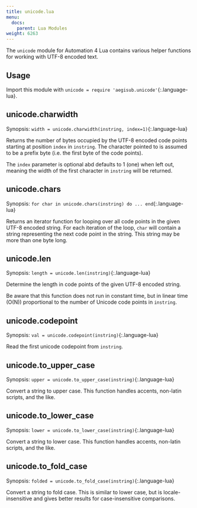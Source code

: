 ```yaml
---
title: unicode.lua
menu:
  docs:
    parent: Lua Modules
weight: 6263
---
```


The `unicode` module for Automation 4 Lua contains various helper functions for working with UTF-8 encoded text.

## Usage ##
Import this module with `unicode = require 'aegisub.unicode'`{:.language-lua}.

## unicode.charwidth  ##
Synopsis: `width = unicode.charwidth(instring, index=1)`{:.language-lua}

Returns the number of bytes occupied by the UTF-8 encoded code points starting at position `index` in `instring`.
The character pointed to is assumed to be a prefix byte (i.e. the first byte of the code points).

The `index` parameter is optional abd defaults to 1 (one) when left out, meaning the width of the first character in `instring` will be returned.

## unicode.chars  ##
Synopsis: `for char in unicode.chars(instring) do ... end`{:.language-lua}

Returns an iterator function for looping over all code points in the given UTF-8 encoded string.
For each iteration of the loop, `char` will contain a string representing the next code point in the string. This string may be more than one byte long.

## unicode.len  ##
Synopsis: `length = unicode.len(instring)`{:.language-lua}

Determine the length in code points of the given UTF-8 encoded string.

Be aware that this function does not run in constant time, but in linear time (O(N)) proportional to the number of Unicode code points in `instring`.

## unicode.codepoint  ##
Synopsis: `val = unicode.codepoint(instring)`{:.language-lua}

Read the first unicode codepoint from `instring`.

## unicode.to_upper_case
Synopsis: `upper = unicode.to_upper_case(instring)`{:.language-lua}

Convert a string to upper case.
This function handles accents, non-latin scripts, and the like.

## unicode.to_lower_case
Synopsis: `lower = unicode.to_lower_case(instring)`{:.language-lua}

Convert a string to lower case.
This function handles accents, non-latin scripts, and the like.

## unicode.to_fold_case
Synopsis: `folded = unicode.to_fold_case(instring)`{:.language-lua}

Convert a string to fold case.
This is similar to lower case, but is locale-insensitive and gives better results for case-insensitive comparisons.
